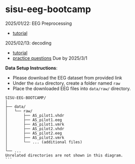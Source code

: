 # sisu-eeg-bootcamp


2025/01/22: EEG Preprocessing 
* [tutorial](https://github.com/wangruosi/sisu-eeg-bootcamp/blob/main/01_preprocessing/Pilot1-preprocessing.ipynb)

2025/02/13: decoding 
* [tutorial](https://github.com/wangruosi/sisu-eeg-bootcamp/blob/main/02_decoding/Pilot1-decoding.ipynb)
* [practice questions](https://github.com/wangruosi/sisu-eeg-bootcamp/blob/main/02_decoding/Practice%20Questions.ipynb)
Due by 2025/3/1

**Data Setup Instructions**:
* Please download the EEG dataset from provided link
* Under the `data` directory, create a folder named `raw`
* Place the downloaded EEG files into `data/raw/` directory.
````
SISU-EEG-BOOTCAMP/
│
├── data/
│   └── raw/
│       ├── AS_pilot1.vhdr
│       ├── AS_pilot1.eeg
│       ├── AS_pilot1.vmrk
│       ├── AS_pilot2.vhdr
│       ├── AS_pilot2.eeg
│       ├── AS_pilot2.vmrk
│       └── ... (additional files)
│
└── ...
Unrelated directories are not shown in this diagram.
```
